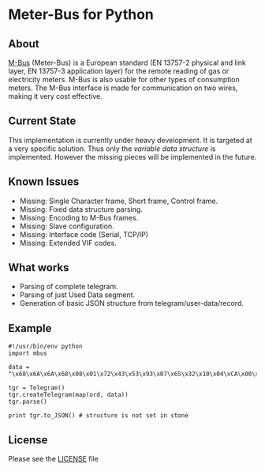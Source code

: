Meter-Bus for Python
====================

About
-----

[M-Bus](http://www.m-bus.com/) (Meter-Bus) is a European standard (EN 13757-2 physical and link layer, EN 13757-3 application layer) for the remote reading of gas or electricity meters. M-Bus is also usable for other types of consumption meters. The M-Bus interface is made for communication on two wires, making it very cost effective.

Current State
-------------

This implementation is currently under heavy development. It is targeted at a very specific solution. Thus only the *variable data structure* is implemented. However the missing pieces will be implemented in the future.

Known Issues
------------
* Missing: Single Character frame, Short frame, Control frame.
* Missing: Fixed data structure parsing.
* Missing: Encoding to M-Bus frames.
* Missing: Slave configuration.
* Missing: Interface code (Serial, TCP/IP)
* Missing: Extended VIF codes.

What works
----------

* Parsing of complete telegram.
* Parsing of just Used Data segment.
* Generation of basic JSON structure from telegram/user-data/record.

Example
-------

    #!/usr/bin/env python
    import mbus

    data = "\x68\x6A\x6A\x68\x08\x01\x72\x43\x53\x93\x07\x65\x32\x10\x04\xCA\x00\x00\x00\x0C\x05\x14\x00\x00\x00\x0C\x13\x13\x20\x00\x00\x0B\x22\x01\x24\x03\x04\x6D\x12\x0B\xD3\x12\x32\x6C\x00\x00\x0C\x78\x43\x53\x93\x07\x06\xFD\x0C\xF2\x03\x01\x00\xF6\x01\x0D\xFD\x0B\x05\x31\x32\x4D\x46\x57\x01\xFD\x0E\x00\x4C\x05\x14\x00\x00\x00\x4C\x13\x13\x20\x00\x00\x42\x6C\xBF\x1C\x0F\x37\xFD\x17\x00\x00\x00\x00\x00\x00\x00\x00\x02\x7A\x25\x00\x02\x78\x25\x00\x3A\x16"

    tgr = Telegram()
    tgr.createTelegram(map(ord, data))
    tgr.parse()

    print tgr.to_JSON() # structure is not set in stone


License
-------
Please see the [LICENSE](LICENSE) file


